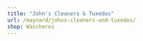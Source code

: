 ```yaml
---
title: "John's Cleaners & Tuxedos"
url: /maynard/johns-cleaners-und-tuxedos/
shop: Wäscherei
---
```

